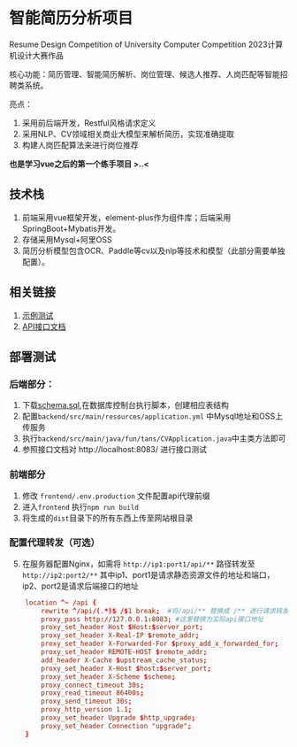 # 智能简历分析项目
Resume Design Competition of University Computer Competition 2023计算机设计大赛作品

核心功能：简历管理、智能简历解析、岗位管理、候选人推荐、人岗匹配等智能招聘类系统。

亮点：
1. 采用前后端开发，Restful风格请求定义
2. 采用NLP、CV领域相关商业大模型来解析简历，实现准确提取
3. 构建人岗匹配算法来进行岗位推荐

**也是学习vue之后的第一个练手项目 >..<**
## 技术栈
1. 前端采用vue框架开发，element-plus作为组件库；后端采用SpringBoot+Mybatis开发。
2. 存储采用Mysql+阿里OSS
3. 简历分析模型包含OCR、Paddle等cv以及nlp等技术和模型（此部分需要单独配置）。


## 相关链接
 1. [示例测试](http://cv.tans.fun)
 2. [API接口文档](https://apifox.com/apidoc/shared-164d0341-8911-4378-a3da-6e42d63524a8/api-88155014)
## 部署测试

### 后端部分：
1. 下载[schema.sql](https://github.com/TanYongF/CV_Design/tree/master/backend/src/main/resources/db),在数据库控制台执行脚本，创建相应表结构
2. 配置`backend/src/main/resources/application.yml` 中Mysql地址和OSS上传服务
3. 执行`backend/src/main/java/fun/tans/CVApplication.java`中主类方法即可
4. 参照接口文档对 http://localhost:8083/ 进行接口测试 

### 前端部分
1. 修改 `frontend/.env.production` 文件配置api代理前缀 
2. 进入`frontend` 执行`npm run build`
3. 将生成的`dist`目录下的所有东西上传至网站根目录

### 配置代理转发（可选）
5. 在服务器配置Nginx，如需将 `http://ip1:port1/api/**` 路径转发至 `http://ip2:port2/**` 其中ip1、port1是请求静态资源文件的地址和端口，ip2、port2是请求后端接口的地址
```conf
    location ^~ /api {
        rewrite ^/api/(.*)$ /$1 break;  #将/api/** 替换成 /** 进行请求转发
        proxy_pass http://127.0.0.1:8083; #这里替换为实际api接口地址
        proxy_set_header Host $Host:$server_port;
        proxy_set_header X-Real-IP $remote_addr;
        proxy_set_header X-Forwarded-For $proxy_add_x_forwarded_for;
        proxy_set_header REMOTE-HOST $remote_addr;
        add_header X-Cache $upstream_cache_status;
        proxy_set_header X-Host $host:$server_port;
        proxy_set_header X-Scheme $scheme;
        proxy_connect_timeout 30s;
        proxy_read_timeout 86400s;
        proxy_send_timeout 30s;
        proxy_http_version 1.1;
        proxy_set_header Upgrade $http_upgrade;
        proxy_set_header Connection "upgrade";
    }

```


